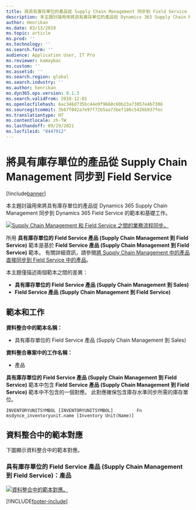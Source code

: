 ```yaml
---
title: 將具有庫存單位的產品從 Supply Chain Management 同步到 Field Service
description: 本主題討論用來將具有庫存單位的產品從 Dynamics 365 Supply Chain Management 同步到 Dynamics 365 Field Service 的範本和基礎工作。
author: Henrikan
ms.date: 03/13/2019
ms.topic: article
ms.prod: ''
ms.technology: ''
ms.search.form: ''
audience: Application User, IT Pro
ms.reviewer: kamaybac
ms.custom: ''
ms.assetid: ''
ms.search.region: global
ms.search.industry: ''
ms.author: henrikan
ms.dyn365.ops.version: 8.1.3
ms.search.validFrom: 2018-12-01
ms.openlocfilehash: 6ac346d735bc44e9f9660c60b23a73057e4b7306
ms.sourcegitcommit: 3b87f042a7e97f72b5aa73bef186c5426b937fec
ms.translationtype: HT
ms.contentlocale: zh-TW
ms.lasthandoff: 09/29/2021
ms.locfileid: "8447912"
---
```

# <a name="synchronize-products-with-inventory-unit-from-supply-chain-management-to-field-service"></a>將具有庫存單位的產品從 Supply Chain Management 同步到 Field Service

[!include[banner](../includes/banner.md)]

本主題討論用來將具有庫存單位的產品從 Dynamics 365 Supply Chain Management 同步到 Dynamics 365 Field Service 的範本和基礎工作。

[![Supply Chain Management 和 Field Service 之間的業務流程同步。](./media/FSProductsOW.png)](./media/FSProductsOW.png)

所用 **具有庫存單位的 Field Service 產品 (Supply Chain Management 到 Field Service)** 範本是基於 **Field Service 產品 (Supply Chain Management 到 Field Service)** 範本。 有關詳細資訊，請參閱[將 Supply Chain Management 中的產品直接同步到 Field Service 中的產品](field-service-product.md)。

本主題僅描述兩個範本之間的差異： 
- **具有庫存單位的 Field Service 產品 (Supply Chain Management 到 Sales)**
- **Field Service 產品 (Supply Chain Management 到 Field Service)** 

## <a name="templates-and-tasks"></a>範本和工作

**資料整合中的範本名稱：**

- 具有庫存單位的 Field Service 產品 (Supply Chain Management 到 Sales)

**資料整合專案中的工作名稱：**

- 產品

**具有庫存單位的 Field Service 產品 (Supply Chain Management 到 Field Service)** 範本中包含 **Field Service 產品 (Supply Chain Management 到 Field Service)** 範本中不包含的一個對應。 此對應確保包含庫存水準同步所需的庫存單位。

```plaintext
INVENTORYUNITSYMBOL [INVENTORYUNITSYMBOL]         Fn        msdynce_inventoryunit.name [Inventory Unit(Name)] 
```

## <a name="template-mapping-in-data-integration"></a>資料整合中的範本對應

下圖顯示資料整合中的範本對應。

### <a name="field-service-products-with-inventory-unit-supply-chain-management-to-field-service-products"></a>具有庫存單位的 Field Service 產品 (Supply Chain Management 到 Field Service)：產品

[![資料整合中的範本對應。](./media/FSProduct1.png)](./media/FSProduct1.png)


[!INCLUDE[footer-include](../../includes/footer-banner.md)]